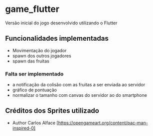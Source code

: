 # game_flutter

Versão inicial do jogo desenvolvido utilizando o Flutter

## Funcionalidades implementadas


- Movimentação do jogador
- spawn dos outros jogadores
- spawn das fruitas

### Falta ser implementado

- a notificação da colisão com as fruitas a ser enviada ao servidor
- gráfico de pontuação
- normalizar o tamanho com canvas do servidor ao do smartphone











## Créditos dos Sprites utilizado

- Author Carlos Alface [https://opengameart.org/content/pac-man-inspired-0]
